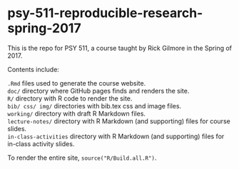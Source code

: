 # psy-511-reproducible-research-spring-2017

This is the repo for PSY 511, a course taught by Rick Gilmore in the Spring of 2017.

Contents include:

`.Rmd` files used to generate the course website.</br>
`doc/` directory where GitHub pages finds and renders the site.</br>
`R/` directory with R code to render the site.</br>
`bib/ css/ img/` directories with bib.tex css and image files.</br>
`working/` directory with draft R Markdown files.</br>
`lecture-notes/` directory with R Markdown (and supporting) files for course slides.</br>
`in-class-activities` directory with R Markdown (and supporting) files for in-class activity slides.</br>

To render the entire site, `source("R/Build.all.R")`.
